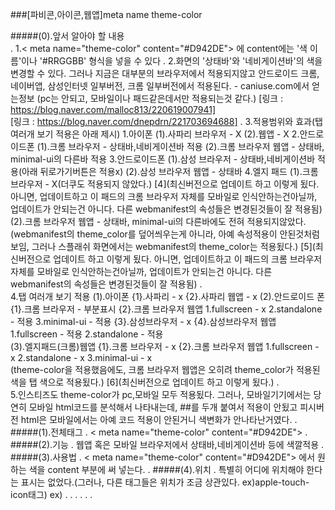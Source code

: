 ###[파비콘,아이콘,웹앱]meta name theme-color

#####(0).앞서 알아야 할 내용  
.
    1.< meta name="theme-color" content="#D942DE"> 에 content에는 '색 이름'이나 '#RRGGBB'
        형식을 넣을 수 있다
.
    2.화면의 '상태바'와 '네비게이션바'의 색을 변경할 수 있다. 그러나 지금은 대부분의 브라우저에서 적용되지않고
        안드로이드 크롬, 네이버앱, 삼성인터넷 일부버전, 크롬 일부버전에서 적용된다. - caniuse.com에서 얻는정보
        (pc는 안되고, 모바일이나 패드같은데서만 적용되는것 같다.)
        [링크 : https://blog.naver.com/malloc813/220619007941]   
        [링크 : https://blog.naver.com/dnepdrn/221703694688]
.
    3.적용범위와 효과(탭 여러개 보기 적용은 아래 제시)
        1.아이폰
            (1).사파리 브라우저 - X
            (2).웹앱 - X
        2.안드로이드폰
            (1).크롬 브라우저 - 상태바,네비게이션바 적용
            (2).크롬 브라우저 웹앱 - 상태바, minimal-ui의 다른바 적용
        3.안드로이드폰
            (1).삼성 브라우저 - 상태바,네비게이션바 적용(아래 뒤로가기버튼은 적용x)
            (2).삼성 브라우저 웹앱 - 상태바
        4.엘지 패드
            (1).크롬 브라우저 - X(더쿠도 적용되지 않았다.)
                               [4](최신버전으로 업데이트 하고 이렇게 됬다. 아니면, 업데이트하고 이 패드의 
                               크롬 브라우저 자체를 모바일로 인식안하는건아닐까, 업데이트가 안되는건 아니다. 다른
                               webmanifest의 속성들은 변경된것들이 잘 적용됨)
            (2).크롬 브라우저 웹앱 - 상태바, minimal-ui의 다른바에도 전혀 적용되지않았다.(webmanifest의
                                    theme_color를 덮어씌우는게 아니라, 아예 속성적용이 안된것처럼 보임,
                                    그러나 스플래쉬 화면에서는 webmanifest의 theme_color는 적용됬다.)
                                    [5](최신버전으로 업데이트 하고 이렇게 됬다. 아니면, 업데이트하고 이 패드의 
                                    크롬 브라우저 자체를 모바일로 인식안하는건아닐까, 업데이트가 안되는건 아니다. 다른
                                    webmanifest의 속성들은 변경된것들이 잘 적용됨)
.                                    
    4.탭 여러개 보기 적용
        (1).아이폰
            {1}.사파리 - x
            {2}.사파리 웹앱 - x
        (2).안드로이드 폰
            {1}.크롬 브라우저 - 부분표시
            {2}.크롬 브라우저 웹앱
                1.fullscreen - x
                2.standalone - 적용
                3.minimal-ui - 적용
            {3}.삼성브라우저 - x
            {4}.삼성브라우저 웹앱
                1.fullscreen - 적용
                2.standalone - 적용                       
        (3).엘지패드(크롬)웹앱
            {1}.크롬 브라우저 - x
            {2}.크롬 브라우저 웹앱
                1.fullscreen - x
                2.standalone - x
                3.minimal-ui - x                  
                (theme-color을 적용했음에도, 크롬 브라우저 웹앱은 오히려 theme_color가 적용된 색을
                탭 색으로 적용됬다.)
                [6](최신버전으로 업데이트 하고 이렇게 됬다.)
.                
    5.인스티즈도 theme-color가 pc,모바일 모두 적용됬다.
        그러나, 모바일기기에서는 당연히 모바일 html코드를 분석해서 나타내는데, ##를 두개 붙여서 적용이 안됬고
        피시버전 html은 모바일에서는 아예 코드 적용이 안된거니 색변화가 안나타난거였다.
.        
#####(1).전체태그
.
	< meta name="theme-color" content="#D942DE"> 
.    
#####(2).기능
.
    웹앱 혹은 모바일 브라우저에서 상태바,네비게이션바 등에 색깔적용
.
#####(3).사용법
.
	< meta name="theme-color" content="#D942DE"> 에서 원하는 색을 content 부분에 써 넣는다.
.
#####(4).위치
.
	특별히 어디에 위치해야 한다는 표시는 없었다.(그러나, 다른 태그들은 위치가 조금 상관있다. ex)apple-touch-icon태그)
	ex)
	<meta name="theme-color" content="~">
    .
    .
    .
    .
    .
    <link rel="apple-touch-icon-precomposed" href="~">
    <link rel="shortcut icon" type="image/x-icon" href="~">
    <link rel="manifest" href="~.webmanifest">
.